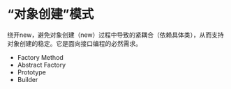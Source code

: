 #   “对象创建”模式

绕开new，避免对象创建（new）过程中导致的紧耦合（依赖具体类），从而支持对象创建的稳定。它是面向接口编程的必然需求。

- Factory Method
- Abstract Factory
- Prototype
- Builder

